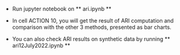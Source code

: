 - Run jupyter notebook on ** ari.ipynb **

- In cell ACTION 10, you will get the result of ARI computation and comparison with the other 3 methods, presented as bar charts.

- You can also check ARI results on synthetic data by running ** ari12July2022.ipynb **